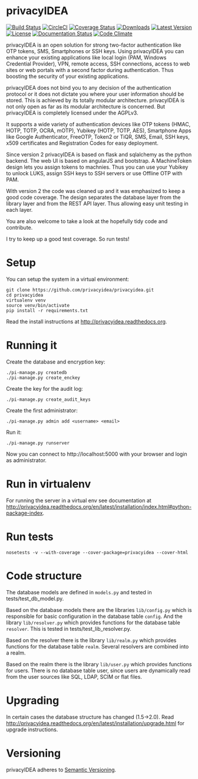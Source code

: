 privacyIDEA
===========

[![Build Status](https://travis-ci.org/privacyidea/privacyidea.svg?branch=master)](https://travis-ci.org/privacyidea/privacyidea)
[![CircleCI](https://circleci.com/gh/privacyidea/privacyidea/tree/master.svg?style=shield&circle-token=:circle-token)](https://circleci.com/gh/privacyidea/privacyidea)
[![Coverage Status](https://img.shields.io/coveralls/privacyidea/privacyidea.svg)](https://coveralls.io/r/privacyidea/privacyidea)
[![Downloads](https://img.shields.io/pypi/dm/privacyidea.svg)](https://pypi.python.org/pypi/privacyidea/)
[![Latest Version](https://img.shields.io/pypi/v/privacyidea.svg)](https://pypi.python.org/pypi/privacyidea/)
[![License](https://img.shields.io/github/license/privacyidea/privacyidea.svg)](https://pypi.python.org/pypi/privacyidea/)
[![Documentation Status](https://readthedocs.org/projects/privacyidea/badge/?version=latest)](http://privacyidea.readthedocs.org/en/latest/)
[![Code Climate](https://codeclimate.com/github/privacyidea/privacyidea/badges/gpa.svg)](https://codeclimate.com/github/privacyidea/privacyidea)

privacyIDEA is an open solution for strong two-factor authentication like 
OTP tokens, SMS, Smartphones or SSH keys.
Using privacyIDEA you can enhance your existing applications like local login 
(PAM, Windows Credential Provider), 
VPN, remote access, SSH connections, access to web sites or web portals with 
a second factor during authentication. Thus boosting the security of your 
existing applications.

privacyIDEA does not bind you to any decision of the authentication
protocol or it does not dictate you where your user information should be
stored. This is achieved by its totally modular architecture.
privacyIDEA is not only open as far as its modular architecture is
concerned. But privacyIDEA is completely licensed under the AGPLv3.

It supports a wide variety of authentication devices like OTP tokens 
(HMAC, HOTP, TOTP, OCRA, mOTP), Yubikey (HOTP, TOTP, AES), Smartphone
Apps like Google Authenticator, FreeOTP, Token2  or TiQR,
SMS, Email, SSH keys, x509 certificates 
and Registration Codes for easy deployment.

Since version 2 privacyIDEA is based on flask and sqlalchemy as the python backend. The
web UI is based on angularJS and bootstrap.
A MachineToken design lets you assign tokens to machnies. Thus you can use
your Yubikey to unlock LUKS, assign SSH keys to SSH servers or use Offline OTP with PAM.

With version 2 the code was cleaned up and it was emphasized to keep a good
code coverage. The design separates the database layer from the library layer
and from the REST API layer. Thus allowing easy unit testing in each layer.

You are also welcome to take a look at the hopefully tidy code and contribute.

I try to keep up a good test coverage. So run tests!

Setup
=====

You can setup the system in a virtual environment:
    
    git clone https://github.com/privacyidea/privacyidea.git
    cd privacyidea
    virtualenv venv
    source venv/bin/activate
    pip install -r requirements.txt

Read the install instructions at http://privacyidea.readthedocs.org.

Running it
==========

Create the database and encryption key:

    ./pi-manage.py createdb
    ./pi-manage.py create_enckey

Create the key for the audit log:

    ./pi-manage.py create_audit_keys

Create the first administrator:

    ./pi-manage.py admin add <username> <email>

Run it:

    ./pi-manage.py runserver

Now you can connect to http://localhost:5000 with your browser and login as administrator.

Run in virtualenv
=================

For running the server in a virtual env see documentation at
http://privacyidea.readthedocs.org/en/latest/installation/index.html#python-package-index.

Run tests
=========

    nosetests -v --with-coverage --cover-package=privacyidea --cover-html

Code structure
==============

The database models are defined in ``models.py`` and tested in tests/test_db_model.py.

Based on the database models there are the libraries ``lib/config.py`` which is
responsible for basic configuration in the database table ``config``.
And the library ``lib/resolver.py`` which provides functions for the database
table ``resolver``. This is tested in tests/test_lib_resolver.py.

Based on the resolver there is the library ``lib/realm.py`` which provides functions
for the database table ``realm``. Several resolvers are combined into a realm.

Based on the realm there is the library ``lib/user.py`` which provides functions 
for users. There is no database table user, since users are dynamically read from
the user sources like SQL, LDAP, SCIM or flat files.

Upgrading
=========
In certain cases the database structure has changed (1.5->2.0).
Read http://privacyidea.readthedocs.org/en/latest/installation/upgrade.html 
for upgrade instructions.

Versioning
==========
privacyIDEA adheres to [Semantic Versioning](http://semver.org/).
